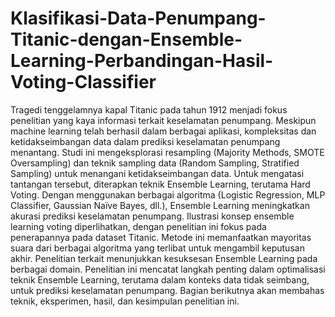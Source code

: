# Klasifikasi-Data-Penumpang-Titanic-dengan-Ensemble-Learning-Perbandingan-Hasil-Voting-Classifier
Tragedi tenggelamnya kapal Titanic pada tahun 1912 menjadi fokus penelitian yang kaya informasi terkait keselamatan penumpang. Meskipun machine learning telah berhasil dalam berbagai aplikasi, kompleksitas dan ketidakseimbangan data dalam prediksi keselamatan penumpang menantang. Studi ini mengeksplorasi resampling (Majority Methods, SMOTE Oversampling) dan teknik sampling data (Random Sampling, Stratified Sampling) untuk menangani ketidakseimbangan data. Untuk mengatasi tantangan tersebut, diterapkan teknik Ensemble Learning, terutama Hard Voting. Dengan menggunakan berbagai algoritma (Logistic Regression, MLP Classifier, Gaussian Naïve Bayes, dll.), Ensemble Learning meningkatkan akurasi prediksi keselamatan penumpang. Ilustrasi konsep ensemble learning voting diperlihatkan, dengan penelitian ini fokus pada penerapannya pada dataset Titanic. Metode ini memanfaatkan mayoritas suara dari berbagai algoritma yang terlibat untuk mengambil keputusan akhir. Penelitian terkait menunjukkan kesuksesan Ensemble Learning pada berbagai domain. Penelitian ini mencatat langkah penting dalam optimalisasi teknik Ensemble Learning, terutama dalam konteks data tidak seimbang, untuk prediksi keselamatan penumpang. Bagian berikutnya akan membahas teknik, eksperimen, hasil, dan kesimpulan penelitian ini.
